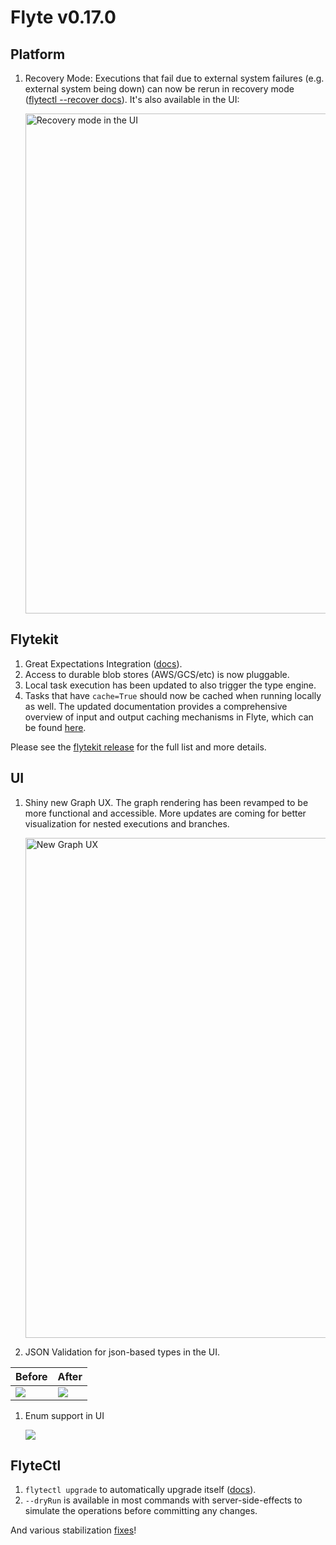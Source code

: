 # Flyte v0.17.0

## Platform
1. Recovery Mode: Executions that fail due to external system failures (e.g. external system being down) can now be rerun in recovery mode ([flytectl --recover docs](https://docs.flyte.org/en/latest/flytectl/gen/flytectl_create_execution.html)). It's also available in the UI:

   <img src="https://i.imgur.com/hYYzkLK.png" alt="Recovery mode in the UI" width="800"/>


## Flytekit
1. Great Expectations Integration ([docs](https://docs.flyte.org/en/latest/flytesnacks/examples/greatexpectations_plugin/index.html)).
1. Access to durable blob stores (AWS/GCS/etc) is now pluggable.
1. Local task execution has been updated to also trigger the type engine.
1. Tasks that have `cache=True` should now be cached when running locally as well. The updated documentation provides a comprehensive overview of input and output caching mechanisms in Flyte, which can be found [here](https://docs.flyte.org/en/latest/user_guide/development_lifecycle/caching.html).

Please see the [flytekit release](https://github.com/flyteorg/flytekit/releases/tag/v0.22.0) for the full list and more details.

## UI
1. Shiny new Graph UX. The graph rendering has been revamped to be more functional and accessible. More updates are coming for better visualization for nested executions and branches.

   <img src="https://i.imgur.com/HTfuios.png" alt="New Graph UX" width="800"/>
1. JSON Validation for json-based types in the UI.



| Before | After |
| -------- | -------- |
| ![](https://i.imgur.com/OKi4rEu.png) | ![](https://i.imgur.com/LX8yQ1x.png) |

1. Enum support in UI

   ![](https://i.imgur.com/9bFZlei.png)


## FlyteCtl
1. `flytectl upgrade` to automatically upgrade itself ([docs](https://docs.flyte.org/en/latest/flytectl/gen/flytectl_upgrade.html)).
1. `--dryRun` is available in most commands with server-side-effects to simulate the operations before committing any changes.

And various stabilization [fixes](https://github.com/flyteorg/flyte/milestone/17?closed=1)!
